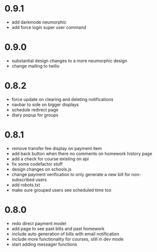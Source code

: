 # 0.9.1

* add darkmode neumorphic
* add force login super user command

# 0.9.0 

* substantial design changes to a more neumorphic design
* change mailing to twilio

# 0.8.2

* force update on clearing and deleting notifications
* navbar to side on bigger displays
* schedule redirect page
* diary popup for groups

# 0.8.1

* remove transfer fee display on payment item
* add back button when there no comments on homework history page
* add a check for course existing on api
* fix some codefactor stuff
* design changes on schools.js
* change payment verification to only generate a new bill for non-subscribed users
* add robots.txt
* make sure grouped users see scheduled time too

# 0.8.0

* redo direct payment model
* add page to see past bills and past homework
* include auto generation of bills with email notification
* include more functionality for courses, still in dev mode
* start adding messager functions
